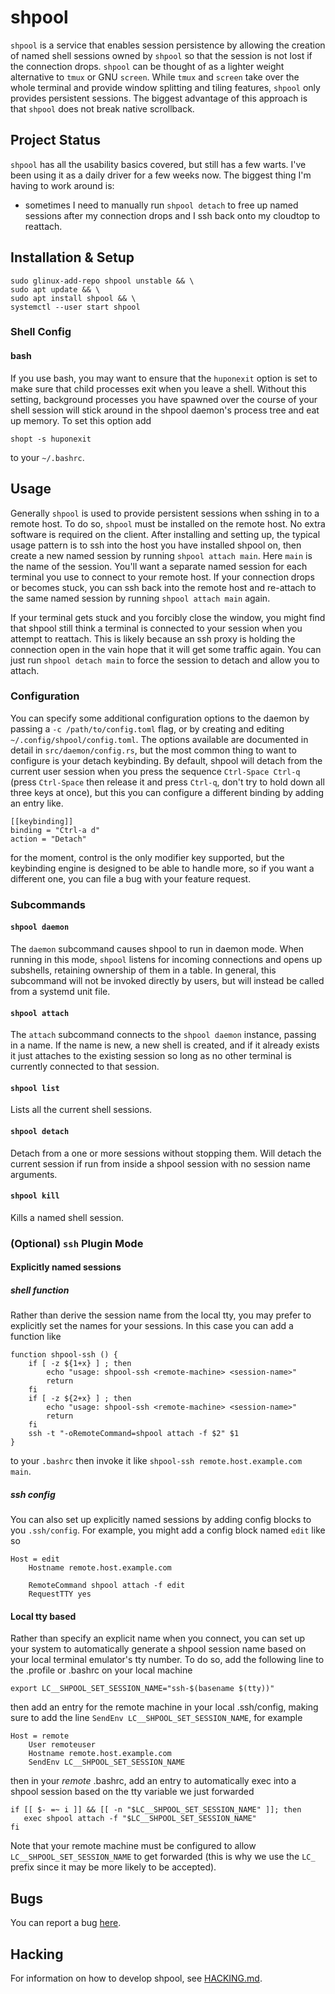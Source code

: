 # shpool

`shpool` is a service that enables session persistence by allowing the
creation of named shell sessions owned by `shpool` so that the session
is not lost if the connection drops. `shpool` can be thought of as a lighter
weight alternative to `tmux` or GNU `screen`. While `tmux` and `screen` take over
the whole terminal and provide window splitting and tiling features, `shpool`
only provides persistent sessions. The biggest advantage of this approach is
that `shpool` does not break native scrollback.

## Project Status

`shpool` has all the usability basics covered, but still has a few
warts. I've been using it as a daily driver for a few weeks now.
The biggest thing I'm having to work around is:
- sometimes I need to manually run `shpool detach` to free up
  named sessions after my connection drops and I ssh back onto
  my cloudtop to reattach.

## Installation & Setup

```
sudo glinux-add-repo shpool unstable && \
sudo apt update && \
sudo apt install shpool && \
systemctl --user start shpool
```

### Shell Config

#### bash

If you use bash, you may want to ensure that the `huponexit` option
is set to make sure that child processes exit when you leave a
shell. Without this setting, background processes you have
spawned over the course of your shell session will stick around
in the shpool daemon's process tree and eat up memory. To set
this option add

```
shopt -s huponexit
```

to your `~/.bashrc`.

## Usage

Generally `shpool` is used to provide persistent sessions when
sshing in to a remote host. To do so, `shpool` must be installed
on the remote host. No extra software is required on the client.
After installing and setting up, the typical usage pattern
is to ssh into the host you have installed shpool on, then create
a new named session by running `shpool attach main`. Here `main`
is the name of the session. You'll want a separate named session
for each terminal you use to connect to your remote host. If your
connection drops or becomes stuck, you can ssh back into the remote
host and re-attach to the same named session by running `shpool attach main`
again.

If your terminal gets stuck and you forcibly close the window, you
might find that shpool still think a terminal is connected to
your session when you attempt to reattach. This is likely because
an ssh proxy is holding the connection open in the vain hope that
it will get some traffic again. You can just run `shpool detach main`
to force the session to detach and allow you to attach.

### Configuration

You can specify some additional configuration options to the daemon
by passing a `-c /path/to/config.toml` flag, or by creating and
editing `~/.config/shpool/config.toml`. The options available
are documented in detail in `src/daemon/config.rs`, but the most
common thing to want to configure is your detach keybinding.
By default, shpool will detach from the current user session when you
press the sequence `Ctrl-Space Ctrl-q` (press `Ctrl-Space` then release
it and press `Ctrl-q`, don't try to hold down all three keys at once),
but this you can configure a different binding by adding an entry
like.

```
[[keybinding]]
binding = "Ctrl-a d"
action = "Detach"
```

for the moment, control is the only modifier key supported, but the keybinding
engine is designed to be able to handle more, so if you want a different one,
you can file a bug with your feature request.

### Subcommands

#### `shpool daemon`

The `daemon` subcommand causes shpool to run in daemon mode. When running in
this mode, `shpool` listens for incoming connections and opens up subshells,
retaining ownership of them in a table. In general, this subcommand will not
be invoked directly by users, but will instead be called from a systemd unit
file.

#### `shpool attach`

The `attach` subcommand connects to the `shpool daemon` instance, passing in a
name. If the name is new, a new shell is created, and if it already exists it
just attaches to the existing session so long as no other terminal is currently
connected to that session.

#### `shpool list`

Lists all the current shell sessions.

#### `shpool detach`

Detach from a one or more sessions without stopping them.
Will detach the current session if run from inside a shpool
session with no session name arguments.

#### `shpool kill`

Kills a named shell session.

### (Optional) `ssh` Plugin Mode

#### Explicitly named sessions

##### shell function

Rather than derive the session name from the local tty, you
may prefer to explicitly set the names for your sessions.
In this case you can add a function like

```
function shpool-ssh () {
    if [ -z ${1+x} ] ; then
        echo "usage: shpool-ssh <remote-machine> <session-name>"
        return
    fi
    if [ -z ${2+x} ] ; then
        echo "usage: shpool-ssh <remote-machine> <session-name>"
        return
    fi
    ssh -t "-oRemoteCommand=shpool attach -f $2" $1
}
```

to your `.bashrc` then invoke it like
`shpool-ssh remote.host.example.com main`.

##### ssh config

You can also set up explicitly named sessions by adding
config blocks to you `.ssh/config`. For example, you
might add a config block named `edit` like so

```
Host = edit
    Hostname remote.host.example.com

    RemoteCommand shpool attach -f edit
    RequestTTY yes
```

#### Local tty based

Rather than specify an explicit name when you connect, you
can set up your system to automatically generate a shpool
session name based on your local terminal emulator's tty
number. To do so, add the following line to the .profile or
.bashrc on your local machine

```
export LC__SHPOOL_SET_SESSION_NAME="ssh-$(basename $(tty))"
```

then add an entry for the remote machine in your local .ssh/config,
making sure to add the line `SendEnv LC__SHPOOL_SET_SESSION_NAME`, for example

```
Host = remote
    User remoteuser
    Hostname remote.host.example.com
    SendEnv LC__SHPOOL_SET_SESSION_NAME
```

then in your *remote* .bashrc, add an entry to automatically exec into
a shpool session based on the tty variable we just forwarded

```
if [[ $- =~ i ]] && [[ -n "$LC__SHPOOL_SET_SESSION_NAME" ]]; then
   exec shpool attach -f "$LC__SHPOOL_SET_SESSION_NAME"
fi
```

Note that your remote machine must be configured to allow
`LC__SHPOOL_SET_SESSION_NAME` to get forwarded (this is why we use
the `LC_` prefix since it may be more likely to be accepted).


## Bugs

You can report a bug
[here](https://b.corp.google.com/issues/new?component=1320938&template=0).

## Hacking

For information on how to develop shpool, see [HACKING.md](./HACKING.md).
